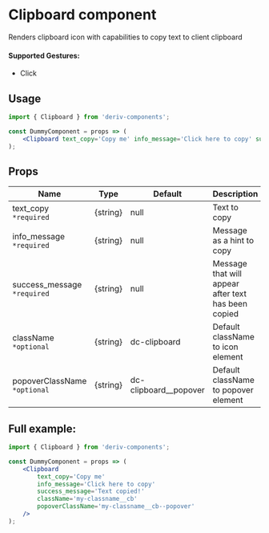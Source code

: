 # Clipboard component

Renders clipboard icon with capabilities to copy text to client clipboard

#### Supported Gestures:

-   Click

## Usage

```jsx
import { Clipboard } from 'deriv-components';

const DummyComponent = props => (
    <Clipboard text_copy='Copy me' info_message='Click here to copy' success_message='Text copied!' />
);
```

## Props

| Name                         | Type     | Default                 | Description                                         |
| ---------------------------- | -------- | ----------------------- | --------------------------------------------------- |
| text_copy `*required`        | {string} | null                    | Text to copy                                        |
| info_message `*required`     | {string} | null                    | Message as a hint to copy                           |
| success_message `*required`  | {string} | null                    | Message that will appear after text has been copied |
| className `*optional`        | {string} | dc-clipboard            | Default className to icon element                   |
| popoverClassName `*optional` | {string} | dc-clipboard\_\_popover | Default className to popover element                |

## Full example:

```jsx
import { Clipboard } from 'deriv-components';

const DummyComponent = props => (
    <Clipboard
        text_copy='Copy me'
        info_message='Click here to copy'
        success_message='Text copied!'
        className='my-classname__cb'
        popoverClassName='my-classname__cb--popover'
    />
);
```
